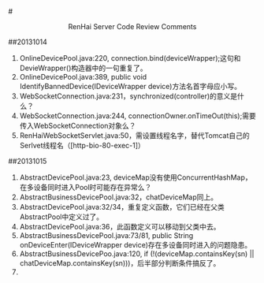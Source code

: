 #<center>RenHai Server Code Review Comments</center>

##20131014
1. OnlineDevicePool.java:220, connection.bind(deviceWrapper);这句和DevieWrapper()构造器中的一句重复了。
2. OnlineDevicePool.java:389, public void IdentifyBannedDevice(IDeviceWrapper device)方法名首字母应小写。
3. WebSocketConnection.java:231，synchronized(controller)的意义是什么？
4. WebSocketConnection.java:244, connectionOwner.onTimeOut(this);需要传入WebSocketConnection对象么？
5. RenHaiWebSocketServlet.java:50，需设置线程名字，替代Tomcat自己的Serlvet线程名（[http-bio-80-exec-1]）

##20131015
1. AbstractDevicePool.java:23, deviceMap没有使用ConcurrentHashMap，在多设备同时进入Pool时可能存在异常么？
2. AbstractBusinessDevicePool.java:32，chatDeviceMap同上。
3. AbstractDevicePool.java:32/34，重复定义函数，它们已经在父类AbstractPool中定义过了。
4. AbstractDevicePool.java:36，此函数定义可以移动到父类中去。
5. AbstractBusinessDevicePool.java:73/81, public String onDeviceEnter(IDeviceWrapper device)存在多设备同时进入的问题隐患。
6. AbstractBusinessDevicePoo.java:120, if (!(deviceMap.containsKey(sn) || chatDeviceMap.containsKey(sn)))，后半部分判断条件搞反了。
7. 